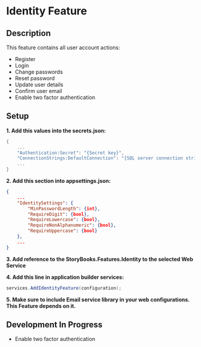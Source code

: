﻿# Identity Feature

## Description
This feature contains all user account actions:
* Register
* Login
* Change passwords
* Reset password
* Update user details
* Confirm user email
* Enable two factor authentication

## Setup
**1. Add this values into the secrets.json:**
```C#
{
	...
	"Authentication:Secret": "{Secret key}",
	"ConnectionStrings:DefaultConnection": "{SQL server connection string}",
	...
}
```

**2. Add this section into appsettings.json:**
```JSON
{
	...
	"IdentitySettings": {
		"MinPasswordLength": {int},
		"RequireDigit": {bool},
		"RequireLowercase": {bool},
		"RequireNonAlphanumeric": {bool},
		"RequireUppercase": {bool}
	},
	...
}
```

**3. Add reference to the StoryBooks.Features.Identity to the selected Web Service**


**4. Add this line in application builder services:**
```C#
services.AddIdentityFeature(configuration);
```

**5. Make sure to include Email service library in your web configurations. This Feature depends on it.**

## Development In Progress
* Enable two factor authentication
